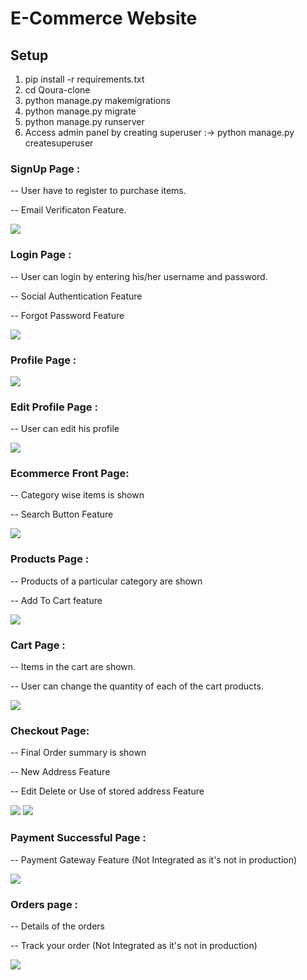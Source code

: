 # E-Commerce Website

## Setup
1. pip install -r requirements.txt
2. cd Qoura-clone
3. python manage.py makemigrations
4. python manage.py migrate
5. python manage.py runserver
6. Access admin panel by creating superuser :->  python manage.py createsuperuser

### SignUp Page :
<p>-- User have to register to purchase items.</p>
<p>-- Email Verificaton Feature.</p>
<img src="/image_readme/register.png">

### Login Page :
<p>-- User can login by entering his/her username and password.</p>
<p>-- Social Authentication Feature</p>
<p>-- Forgot Password Feature </p>
<img src="/image_readme/login.png">

### Profile Page :
<img src="/image_readme/profile.png">

### Edit Profile Page :
<p>-- User can edit his profile</p>
<img src="/image_readme/edit profile.png">

### Ecommerce Front Page:
<p>-- Category wise items is shown</p>
<p>-- Search Button Feature</p>
<img src="/image_readme/store.png">

### Products Page :
<p>-- Products of a particular category are shown</p>
<p>-- Add To Cart feature</p>
<img src="/image_readme/items.png">

### Cart Page :
<p>-- Items in the cart are shown.</p>
<p>-- User can change the quantity of each of the cart products.</p>
<img src="/image_readme/cart.png">

### Checkout Page:
<p>-- Final Order summary is shown</p>
<p>-- New Address Feature</p>
<p>-- Edit Delete or Use of stored address Feature</p>
<img src="/image_readme/checkout.png">
<img src="/image_readme/address.png">

### Payment Successful Page :
<p>-- Payment Gateway Feature (Not Integrated as it's not in production)</p>
<img src="/image_readme/payment.png">

### Orders page :
<p>-- Details of the orders</p>
<p>-- Track your order (Not Integrated as it's not in production)</p>
<img src="/image_readme/orders.png">

